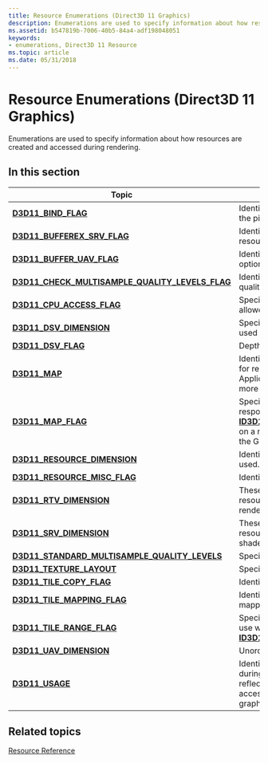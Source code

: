 ```yaml
---
title: Resource Enumerations (Direct3D 11 Graphics)
description: Enumerations are used to specify information about how resources are created and accessed during rendering.
ms.assetid: b547819b-7006-40b5-84a4-adf198048051
keywords:
- enumerations, Direct3D 11 Resource
ms.topic: article
ms.date: 05/31/2018
---
```


# Resource Enumerations (Direct3D 11 Graphics)

Enumerations are used to specify information about how resources are created and accessed during rendering.


## In this section



| Topic                                                                                                               | Description                                                                                                                                                                                   |
|---------------------------------------------------------------------------------------------------------------------|-----------------------------------------------------------------------------------------------------------------------------------------------------------------------------------------------|
| [**D3D11\_BIND\_FLAG**](/windows/desktop/api/D3D11/ne-d3d11-d3d11_bind_flag)<br/>                                                             | Identifies how to bind a resource to the pipeline.<br/>                                                                                                                                 |
| [**D3D11\_BUFFEREX\_SRV\_FLAG**](/windows/desktop/api/D3D11/ne-d3d11-d3d11_bufferex_srv_flag)<br/>                                            | Identifies how to view a buffer resource.<br/>                                                                                                                                          |
| [**D3D11\_BUFFER\_UAV\_FLAG**](/windows/desktop/api/D3D11/ne-d3d11-d3d11_buffer_uav_flag)<br/>                                                | Identifies unordered-access view options for a buffer resource.<br/>                                                                                                                    |
| [**D3D11\_CHECK\_MULTISAMPLE\_QUALITY\_LEVELS\_FLAG**](/windows/desktop/api/D3D11_2/ne-d3d11_2-d3d11_check_multisample_quality_levels_flag)<br/> | Identifies how to check multisample quality levels.<br/>                                                                                                                                |
| [**D3D11\_CPU\_ACCESS\_FLAG**](/windows/desktop/api/D3D11/ne-d3d11-d3d11_cpu_access_flag)<br/>                                                | Specifies the types of CPU access allowed for a resource.<br/>                                                                                                                          |
| [**D3D11\_DSV\_DIMENSION**](/windows/desktop/api/D3D11/ne-d3d11-d3d11_dsv_dimension)<br/>                                                     | Specifies how to access a resource used in a depth-stencil view.<br/>                                                                                                                   |
| [**D3D11\_DSV\_FLAG**](/windows/desktop/api/D3D11/ne-d3d11-d3d11_dsv_flag)<br/>                                                               | Depth-stencil view options.<br/>                                                                                                                                                        |
| [**D3D11\_MAP**](/windows/desktop/api/D3D11/ne-d3d11-d3d11_map)<br/>                                                                          | Identifies a resource to be accessed for reading and writing by the CPU. Applications may combine one or more of these flags.<br/>                                                      |
| [**D3D11\_MAP\_FLAG**](/windows/desktop/api/D3D11/ne-d3d11-d3d11_map_flag)<br/>                                                               | Specifies how the CPU should respond when an application calls the [**ID3D11DeviceContext::Map**](/windows/desktop/api/D3D11/nf-d3d11-id3d11devicecontext-map) method on a resource that is being used by the GPU.<br/> |
| [**D3D11\_RESOURCE\_DIMENSION**](/windows/desktop/api/D3D11/ne-d3d11-d3d11_resource_dimension)<br/>                                           | Identifies the type of resource being used.<br/>                                                                                                                                        |
| [**D3D11\_RESOURCE\_MISC\_FLAG**](/windows/desktop/api/D3D11/ne-d3d11-d3d11_resource_misc_flag)<br/>                                          | Identifies options for resources.<br/>                                                                                                                                                  |
| [**D3D11\_RTV\_DIMENSION**](/windows/desktop/api/D3D11/ne-d3d11-d3d11_rtv_dimension)<br/>                                                     | These flags identify the type of resource that will be viewed as a render target.<br/>                                                                                                  |
| [**D3D11\_SRV\_DIMENSION**](/previous-versions/windows/desktop/legacy/ff476217(v=vs.85))<br/>                                                     | These flags identify the type of resource that will be viewed as a shader resource.<br/>                                                                                                |
| [**D3D11\_STANDARD\_MULTISAMPLE\_QUALITY\_LEVELS**](/windows/desktop/api/D3D11/ne-d3d11-d3d11_standard_multisample_quality_levels)<br/>       | Specifies a multi-sample pattern type.<br/>                                                                                                                                             |
| [**D3D11\_TEXTURE\_LAYOUT**](/windows/desktop/api/D3D11_3/ne-d3d11_3-d3d11_texture_layout)<br/>                                                   | Specifies texture layout options.<br/>                                                                                                                                                  |
| [**D3D11\_TILE\_COPY\_FLAG**](/windows/desktop/api/D3D11_2/ne-d3d11_2-d3d11_tile_copy_flag)<br/>                                                 | Identifies how to copy a tile.<br/>                                                                                                                                                     |
| [**D3D11\_TILE\_MAPPING\_FLAG**](/windows/desktop/api/D3D11_2/ne-d3d11_2-d3d11_tile_mapping_flag)<br/>                                           | Identifies how to perform a tile-mapping operation.<br/>                                                                                                                                |
| [**D3D11\_TILE\_RANGE\_FLAG**](/windows/desktop/api/d3d11_2/ne-d3d11_2-d3d11_tile_range_flag)<br/>                                                | Specifies a range of tile mappings to use with [**ID3D11DeviceContext2::UpdateTiles**](/windows/desktop/api/D3D11_2/nf-d3d11_2-id3d11devicecontext2-updatetiles).<br/>                                                      |
| [**D3D11\_UAV\_DIMENSION**](/windows/desktop/api/D3D11/ne-d3d11-d3d11_uav_dimension)<br/>                                                     | Unordered-access view options.<br/>                                                                                                                                                     |
| [**D3D11\_USAGE**](/windows/desktop/api/D3D11/ne-d3d11-d3d11_usage)<br/>                                                                      | Identifies expected resource use during rendering. The usage directly reflects whether a resource is accessible by the CPU and/or the graphics processing unit (GPU).<br/>              |



 

## Related topics

<dl> <dt>

[Resource Reference](d3d11-graphics-reference-resource.md)
</dt> </dl>

 

